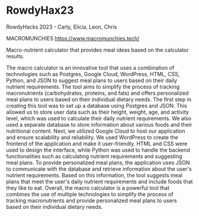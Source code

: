 # RowdyHax23
RowdyHacks 2023 - Carly, Elicia, Leon, Chris

MACROMUNCHIES
https://www.macromunchies.tech/

Macro-nutrient calculator that provides meal ideas based on the calculator results.

  The macro calculator is an innovative tool that uses a combination of technologies such as Postgres, Google Cloud, WordPress, HTML, CSS, Python, and JSON to suggest meal plans to users based on their daily nutrient requirements. The tool aims to simplify the process of tracking macronutrients (carbohydrates, proteins, and fats) and offers personalized meal plans to users based on their individual dietary needs.
    The first step in creating this tool was to set up a database using Postgres and JSON. This allowed us to store user data such as their height, weight, age, and activity level, which was used to calculate their daily nutrient requirements. We also used a separate database to store information about various foods and their nutritional content.
    Next, we utilized Google Cloud to host our application and ensure scalability and reliability. We used WordPress to create the frontend of the application and make it user-friendly. HTML and CSS were used to design the interface, while Python was used to handle the backend functionalities such as calculating nutrient requirements and suggesting meal plans.
    To provide personalized meal plans, the application uses JSON to communicate with the database and retrieve information about the user's nutrient requirements. Based on this information, the tool suggests meal plans that meet the user's daily nutrient requirements and include foods that they like to eat.
    Overall, the macro calculator is a powerful tool that combines the use of multiple technologies to simplify the process of tracking macronutrients and provide personalized meal plans to users based on their individual dietary needs.
